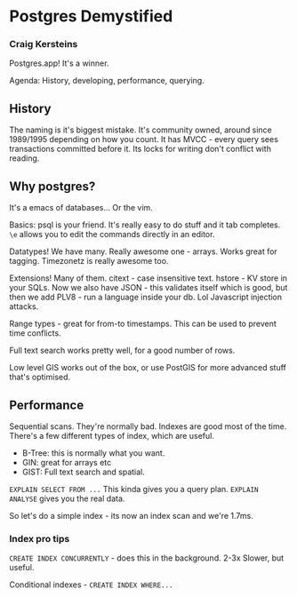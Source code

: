 # Postgres Demystified

### Craig Kersteins

Postgres.app! It's a winner.

Agenda: History, developing, performance, querying.

## History

The naming is it's biggest mistake. It's community owned, around since 1989/1995 depending on how you count. It has MVCC - every query sees transactions committed before it. Its locks for writing don't conflict with reading.

## Why postgres?

It's a emacs of databases... Or the vim.

Basics: psql is your friend. It's really easy to do stuff and it tab completes. `\e` allows you to edit the commands directly in an editor.

Datatypes! We have many. Really awesome one - arrays. Works great for tagging. Timezonetz is really awesome too.

Extensions! Many of them. citext - case insensitive text. hstore - KV store in your SQLs. Now we also have JSON - this validates itself which is good, but then we add PLV8 - run a language inside your db. Lol Javascript injection attacks.

Range types - great for from-to timestamps. This can be used to prevent time conflicts.

Full text search works pretty well, for a good number of rows.

Low level GIS works out of the box, or use PostGIS for more advanced stuff that's optimised.

## Performance

Sequential scans. They're normally bad. Indexes are good most of the time. There's a few different types of index, which are useful.

- B-Tree: this is normally what you want.
- GIN: great for arrays etc
- GIST: Full text search and spatial.

`EXPLAIN SELECT FROM ...` This kinda gives you a query plan. `EXPLAIN ANALYSE` gives you the real data.

So let's do a simple index - its now an index scan and we're 1.7ms.

### Index pro tips

`CREATE INDEX CONCURRENTLY` - does this in the background. 2-3x Slower, but useful.

Conditional indexes - `CREATE INDEX WHERE...`
